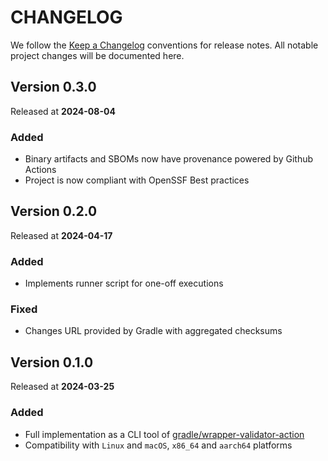 # CHANGELOG

We follow the [Keep a Changelog](https://keepachangelog.com)
conventions for release notes. All notable project changes will be documented here.

## Version 0.3.0

Released at **2024-08-04**

### Added

- Binary artifacts and SBOMs now have provenance powered by Github Actions
- Project is now compliant with OpenSSF Best practices

## Version 0.2.0

Released at **2024-04-17**

### Added

- Implements runner script for one-off executions

### Fixed

- Changes URL provided by Gradle with aggregated checksums

## Version 0.1.0

Released at **2024-03-25**

### Added

- Full implementation as a CLI tool of [gradle/wrapper-validator-action](https://github.com/gradle/wrapper-validation-action)
- Compatibility with `Linux` and `macOS`, `x86_64` and `aarch64` platforms
